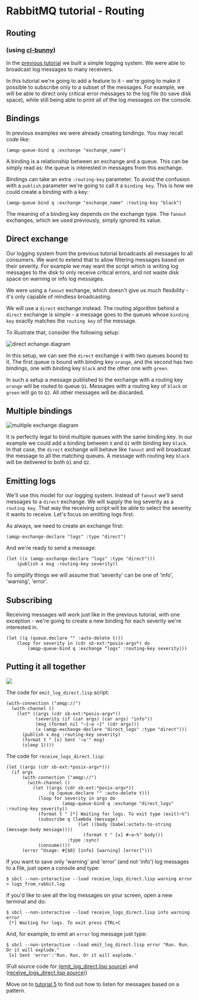 <!--
Copyright (C) 2007-2015 Pivotal Software, Inc. 

All rights reserved. This program and the accompanying materials
are made available under the terms of the under the Apache License, 
Version 2.0 (the "License”); you may not use this file except in compliance 
with the License. You may obtain a copy of the License at

http://www.apache.org/licenses/LICENSE-2.0

Unless required by applicable law or agreed to in writing, software
distributed under the License is distributed on an "AS IS" BASIS,
WITHOUT WARRANTIES OR CONDITIONS OF ANY KIND, either express or implied.
See the License for the specific language governing permissions and
limitations under the License.
-->

# RabbitMQ tutorial - Routing

## Routing

### (using [cl-bunny](http://cl-rabbit.io/cl-bunny))

In the [previous tutorial](tutorial-three-cl.html) we built a
simple logging system. We were able to broadcast log messages to many
receivers.

In this tutorial we're going to add a feature to it - we're going to
make it possible to subscribe only to a subset of the messages. For
example, we will be able to direct only critical error messages to the
log file (to save disk space), while still being able to print all of
the log messages on the console.


Bindings
--------

In previous examples we were already creating bindings. You may recall
code like:

    (amqp-queue-bind q :exchange "exchange_name")

A binding is a relationship between an exchange and a queue. This can
be simply read as: the queue is interested in messages from this
exchange.

Bindings can take an extra `:routing-key` parameter. To avoid the
confusion with a `publish` parameter we're going to call it a
`binding key`. This is how we could create a binding with a key:

    (amqp-queue-bind q :exchange "exchange_name" :routing-key "black")

The meaning of a binding key depends on the exchange type. The
`fanout` exchanges, which we used previously, simply ignored its
value.

Direct exchange
---------------

Our logging system from the previous tutorial broadcasts all messages
to all consumers. We want to extend that to allow filtering messages
based on their severity. For example we may want the script which is
writing log messages to the disk to only receive critical errors, and
not waste disk space on warning or info log messages.

We were using a `fanout` exchange, which doesn't give us much
flexibility - it's only capable of mindless broadcasting.

We will use a `direct` exchange instead. The routing algorithm behind
a `direct` exchange is simple - a message goes to the queues whose
`binding key` exactly matches the `routing key` of the message.

To illustrate that, consider the following setup:

![direct echange diagram](http://i.imgur.com/lMGLZRW.png)

In this setup, we can see the `direct` exchange `X` with two queues bound
to it. The first queue is bound with binding key `orange`, and the second
has two bindings, one with binding key `black` and the other one
with `green`.

In such a setup a message published to the exchange with a routing key
`orange` will be routed to queue `Q1`. Messages with a routing key of `black`
or `green` will go to `Q2`. All other messages will be discarded.


Multiple bindings
-----------------
![multiple exchange diagram](http://i.imgur.com/1LP5MlV.png)

It is perfectly legal to bind multiple queues with the same binding
key. In our example we could add a binding between `X` and `Q1` with
binding key `black`. In that case, the `direct` exchange will behave
like `fanout` and will broadcast the message to all the matching
queues. A message with routing key `black` will be delivered to both
`Q1` and `Q2`.


Emitting logs
-------------

We'll use this model for our logging system. Instead of `fanout` we'll
send messages to a `direct` exchange. We will supply the log severity as
a `routing key`. That way the receiving script will be able to select
the severity it wants to receive. Let's focus on emitting logs
first.

As always, we need to create an exchange first:

    (amqp-exchange-declare "logs" :type "direct")

And we're ready to send a message:

    (let ((x (amqp-exchange-declare "logs" :type "direct")))
	    (publish x msg :routing-key severity))

To simplify things we will assume that 'severity' can be one of
'info', 'warning', 'error'.


Subscribing
-----------

Receiving messages will work just like in the previous tutorial, with
one exception - we're going to create a new binding for each severity
we're interested in.

    (let ((q (queue.declare "" :auto-delete t)))
        (loop for severity in (cdr sb-ext:*posix-argv*) do
            (amqp-queue-bind q :exchange "logs" :routing-key severity)))
        
Putting it all together
-----------------------


![](http://i.imgur.com/WiZ2UuV.png)


The code for `emit_log_direct.lisp` script:

	(with-connection ("amqp://")
	  (with-channel ()
	    (let* ((args (cdr sb-ext:*posix-argv*))
	           (severity (if (car args) (car args) "info"))
	           (msg (format nil "~{~a ~}" (cdr args)))
	           (x (amqp-exchange-declare "direct_logs" :type "direct")))
	      (publish x msg :routing-key severity)
	      (format t " [x] Sent '~a'" msg)
	      (sleep 1))))



The code for `receive_logs_direct.lisp`:

	(let ((args (cdr sb-ext:*posix-argv*)))
	  (if args
	      (with-connection ("amqp://")
	        (with-channel ()
	          (let ((args (cdr sb-ext:*posix-argv*))
	                (q (queue.declare "" :auto-delete t)))
	            (loop for severity in args do
	                     (amqp-queue-bind q :exchange "direct_logs" :routing-key severity))
	            (format t " [*] Waiting for logs. To exit type (exit)~%")
	            (subscribe q (lambda (message)
	                           (let ((body (babel:octets-to-string (message-body message))))
	                             (format t " [x] #~a~%" body)))
	                       :type :sync)
	            (consume))))
	      (error "Usage: #{$0} [info] [warning] [error]")))


If you want to save only 'warning' and 'error' (and not 'info') log
messages to a file, just open a console and type:

    $ sbcl --non-interactive --load receive_logs_direct.lisp warning error > logs_from_rabbit.log

If you'd like to see all the log messages on your screen, open a new
terminal and do:

    $ sbcl --non-interactive --load receive_logs_direct.lisp info warning error
     [*] Waiting for logs. To exit press CTRL+C

And, for example, to emit an `error` log message just type:

    $ sbcl --non-interactive --load emit_log_direct.lisp error "Run. Run. Or it will explode."
     [x] Sent 'error':'Run. Run. Or it will explode.'


(Full source code for [(emit_log_direct.lisp source)](code/emit_log_direct.lisp)
and [(receive_logs_direct.lisp source)](code/receive_logs_direct.lisp))

Move on to [tutorial 5](tutorial-five-cl.html) to find out how to listen
for messages based on a pattern.
